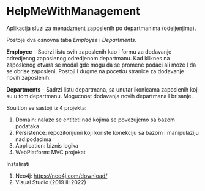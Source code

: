 # HelpMeWithManagement

Aplikacija sluzi za menadzment zaposlenih po departmanima (odeljenjima).

Postoje dva osnovna taba _Employee_ i _Departments_.

**Employee** – Sadrzi listu svih zaposlenih kao i formu za dodavanje odredjenog zaposlenog odredjenom departmanu. Kad kliknes na zaposlenog otvara se modal gde mogu da se promene podaci ali moze I da se obrise zaposleni. Postoji I dugme na pocetku stranice za dodavanje novih zaposlenih.

**Departments** - Sadrzi listu departmana, sa unutar ikonicama zaposlenih koji su u tom departmanu. Mogucnost dodavanja novih departmana I brisanje. 


Soultion se sastoji iz 4 projekta:
  1. Domain: nalaze se entiteti nad kojima se povezujemo sa bazom podataka
  2. Persistence: repozitorijumi koji koriste konekciju sa bazom i manipulaziju nad podacima
  3. Application: biznis logika
  4. WebPlatform: MVC projekat
  
Instalirati 
  1. Neo4j: https://neo4j.com/download/
  2. Visual Studio (2019 ili 2022)
 
